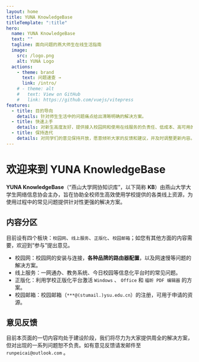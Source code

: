 ```yaml
---
layout: home
title: YUNA KnowledgeBase
titleTemplate: ":title"
hero:
  name: YUNA KnowledgeBase
  text: ""
  tagline: 面向问题的燕大师生在线生活指南
  image:
    src: /logo.png
    alt: YUNA Logo
  actions:
    - theme: brand
      text: 问题速查 →
      link: /intro/
    # - theme: alt
    #   text: View on GitHub
    #   link: https://github.com/vuejs/vitepress
features:
  - title: 目的导向
    details: 针对师生生活中的问题痛点给出清晰明确的解决方案。
  - title: 快速上手
    details: 对新生高度友好，提供接入校园网和使用在线服务的负责任、低成本、高可用的解决方案。
  - title: 保持迭代
    details: 对同学们的意见保持开放，愿意倾听大家的反馈和建议，并及时调整更新内容。
---
```


# 欢迎来到 **YUNA KnowledgeBase**

**YUNA KnowledgeBase**（“燕山大学网协知识库”，以下简称 **KB**）由燕山大学大学生网络信息协会主办，旨在协助全校师生高效使用学校提供的各类线上资源，为使用过程中的常见问题提供针对性更强的解决方案。

## 内容分区

目前设有四个板块：`校园网`、`线上服务`、`正版化`、`校园邮箱`；如您有其他方面的内容需要，欢迎到“参与”提出意见。

- 校园网：校园网的安装与连接，**各种品牌的路由器配置**，以及网速慢等问题的解决方案。
- 线上服务：一网通办、教务系统、今日校园等信息化平台时的常见问题。
- 正版化：利用学校正版化平台激活 `Windows` 、 `Office` 和 `福昕 PDF 编辑器` 的方案。
- 校园邮箱：校园邮箱（`***@(stumail.)ysu.edu.cn`）的注册，可用于申请的资源。

## 意见反馈

目前本页面的一切内容均处于建设阶段，我们将尽力为大家提供周全的解决方案，但对出现的一系列问题恕不负责。如有意见反馈请发邮件至 `runpeicai@outlook.com` 。

